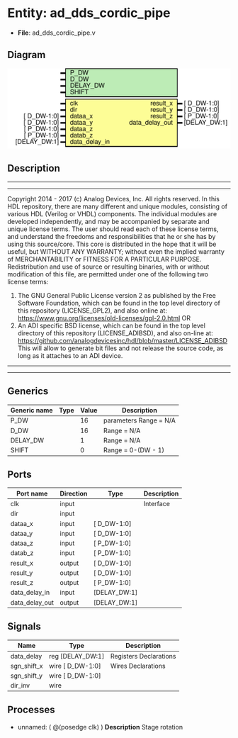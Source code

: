 # Entity: ad_dds_cordic_pipe

- **File**: ad_dds_cordic_pipe.v
## Diagram

![Diagram](ad_dds_cordic_pipe.svg "Diagram")
## Description

***************************************************************************
 ***************************************************************************
 Copyright 2014 - 2017 (c) Analog Devices, Inc. All rights reserved.
 In this HDL repository, there are many different and unique modules, consisting
 of various HDL (Verilog or VHDL) components. The individual modules are
 developed independently, and may be accompanied by separate and unique license
 terms.
 The user should read each of these license terms, and understand the
 freedoms and responsibilities that he or she has by using this source/core.
 This core is distributed in the hope that it will be useful, but WITHOUT ANY
 WARRANTY; without even the implied warranty of MERCHANTABILITY or FITNESS FOR
 A PARTICULAR PURPOSE.
 Redistribution and use of source or resulting binaries, with or without modification
 of this file, are permitted under one of the following two license terms:
   1. The GNU General Public License version 2 as published by the
      Free Software Foundation, which can be found in the top level directory
      of this repository (LICENSE_GPL2), and also online at:
      <https://www.gnu.org/licenses/old-licenses/gpl-2.0.html>
 OR
   2. An ADI specific BSD license, which can be found in the top level directory
      of this repository (LICENSE_ADIBSD), and also on-line at:
      https://github.com/analogdevicesinc/hdl/blob/master/LICENSE_ADIBSD
      This will allow to generate bit files and not release the source code,
      as long as it attaches to an ADI device.
 ***************************************************************************
 ***************************************************************************
 
## Generics

| Generic name | Type | Value | Description             |
| ------------ | ---- | ----- | ----------------------- |
| P_DW         |      | 16    | parameters Range = N/A  |
| D_DW         |      | 16    | Range = N/A             |
| DELAY_DW     |      | 1     | Range = N/A             |
| SHIFT        |      | 0     | Range = 0-(DW - 1)      |
## Ports

| Port name      | Direction | Type         | Description |
| -------------- | --------- | ------------ | ----------- |
| clk            | input     |              | Interface   |
| dir            | input     |              |             |
| dataa_x        | input     | [  D_DW-1:0] |             |
| dataa_y        | input     | [  D_DW-1:0] |             |
| dataa_z        | input     | [  P_DW-1:0] |             |
| datab_z        | input     | [  P_DW-1:0] |             |
| result_x       | output    | [  D_DW-1:0] |             |
| result_y       | output    | [  D_DW-1:0] |             |
| result_z       | output    | [  P_DW-1:0] |             |
| data_delay_in  | input     | [DELAY_DW:1] |             |
| data_delay_out | output    | [DELAY_DW:1] |             |
## Signals

| Name        | Type               | Description             |
| ----------- | ------------------ | ----------------------- |
| data_delay  | reg   [DELAY_DW:1] | Registers Declarations  |
| sgn_shift_x | wire [  D_DW-1:0]  | Wires Declarations      |
| sgn_shift_y | wire [  D_DW-1:0]  |                         |
| dir_inv     | wire               |                         |
## Processes
- unnamed: ( @(posedge clk) )
**Description**
Stage rotation

